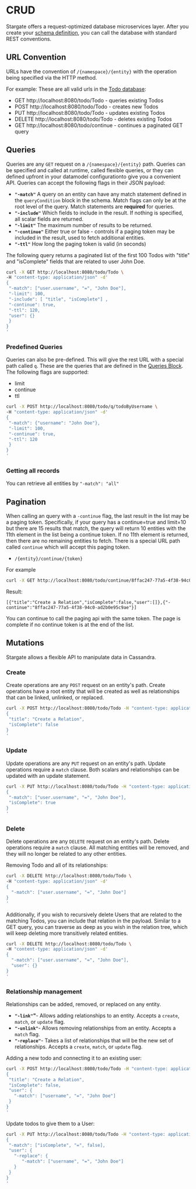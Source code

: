 # CRUD
Stargate offers a request-optimized database microservices layer. After you create your [schema definition](schema_definition.md), you can call the database with standard REST conventions.

## URL Convention
URLs have the convention of `/{namespace}/{entity}` with the operation being specified via the HTTP method. 

For example: These are all valid urls in the [Todo database](getting_started_todo_app.md):
- GET http://localhost:8080/todo/Todo - queries existing Todos
- POST http://localhost:8080/todo/Todo - creates new Todos
- PUT http://localhost:8080/todo/Todo - updates existing Todos
- DELETE http://localhost:8080/todo/Todo - deletes existing Todos
- GET http://localhost:8080/todo/continue - continues a paginated GET query

## Queries
Queries are any `GET` request on a `/{namespace}/{entity}` path. Queries can be specified and called at runtime, called flexible queries, or they can defined upfront
in your datamodel configurationto give you a convenient API. Queries can accept the following flags in their JSON payload:
* **`"-match"`** A query on an entity can have any match statement defined in the `queryCondition` block in the schema. 
    Match flags can only be at the root level of the query. Match statements are **required** for queries.
* **`"-include"`** Which fields to include in the result. If nothing is specified, all scalar fields are returned. 
* **`"-limit"`** The maximum number of results to be returned.
* **`"-continue"`** Either true or false - controls if a paging token may be included in the result, used to fetch additional entities.
* **`"-ttl"`** How long the paging token is valid (in seconds)

The following query returns a paginated list of the first 100 Todos with "title" and "isComplete" fields that are related to user John Doe.
```sh
curl -X GET http://localhost:8080/todo/Todo \
-H "content-type: application/json" -d'
{
 "-match": ["user.username", "=", "John Doe"], 
 "-limit": 100,
 "-include": [ "title", "isComplete"] ,
 "-continue": true,
 "-ttl": 120,
 "user": {}
 }
}
'
```

### Predefined Queries
Queries can also be pre-defined. This will give the rest URL with a special path called `q`. These are the queries that are defined in the [Queries Block](schema_definition.md).
The following flags are supported:
 - limit
 - continue
 - ttl

```sh
curl -X POST http://localhost:8080/todo/q/todoByUsername \
-H "content-type: application/json" -d'
{
 "-match": {"username": "John Doe"}, 
 "-limit": 100,
 "-continue": true,
 "-ttl": 120
 }
}
'
```

### Getting all records
You can retrieve all entities by `"-match": "all"`

## Pagination
When calling an query with a `-continue` flag, the last result in the list may be a paging token. Specifically, if your query has a continue=true and limit=10
but there are 15 results that match, the query will return 10 entities with the 11th element in the list being a continue token.  If no 11th element is returned,
then there are no remaining entities to fetch. 
There is a special URL path called `continue` which will accept this paging token.
-  `/{entity}/continue/{token}`

For example
```sh
curl -X GET http://localhost:8080/todo/continue/8ffac247-77a5-4f38-94c0-ad2b0e95c9ae
```

Result:
```
[{"title":"Create a Relation","isComplete":false,"user":[]},{"-continue":"8ffac247-77a5-4f38-94c0-ad2b0e95c9ae"}]
```

You can continue to call the paging api with the same token. The page is complete if no continue token is at the end of the list.
## Mutations
Stargate allows a flexible API to manipulate data in Cassandra.
### Create
Create operations are any `POST` request on an entity's path. Create operations have a root entity that will be created as well as relationships that can be linked, unlinked, or replaced.
```sh
curl -X POST http://localhost:8080/todo/Todo -H "content-type: application/json" -d'
{ 
 "title": "Create a Relation",
 "isComplete": false
}
'
```
### Update 
Update operations are any `PUT` request on an entity's path. Update operations require a `match` clause. Both scalars and relationships can be updated with an update statement.
```sh
curl -X PUT http://localhost:8080/todo/Todo -H "content-type: application/json" -d'
{ 
 "-match": ["user.username", "=", "John Doe"],
 "isComplete": true
}
'
```
### Delete
Delete operations are any `DELETE` request on an entity's path. Delete operations require a `match` clause. All matching entities will be removed, and they will no longer be related
to any other entities.

Removing Todo and all of its relationships:
```sh
curl -X DELETE http://localhost:8080/todo/Todo \
-H "content-type: application/json" -d'
{ 
  "-match": ["user.username", "=", "John Doe"]
}
'
```

Additionally, if you wish to recursively delete Users that are related to the matching Todos, you can include that relation in the payload.
Similar to a GET query, you can traverse as deep as you wish in the relation tree, which will keep deleting more transitively related entities.
```sh
curl -X DELETE http://localhost:8080/todo/Todo \
-H "content-type: application/json" -d'
{ 
  "-match": ["user.username", "=", "John Doe"],
  "user": {}
}
'
```

### Relationship management
Relationships can be added, removed, or replaced on any entity.
* **`"-link"`"**- Allows adding relationships to an entity. Accepts a `create`, `match`, or `update` flag.
* **`"-unlink"`**- Allows removing relationships from an entity. Accepts a `match` flag.
* **`"-replace"`**- Takes a list of relationships that will be the new set of relationships. Accepts a `create`, `match`, or `update` flag.

Adding a new todo and connecting it to an existing user:
```sh
curl -X POST http://localhost:8080/todo/Todo -H "content-type: application/json" -d'
{ 
 "title": "Create a Relation",
 "isComplete": false,
 "user": {
   "-match": ["username", "=", "John Doe"]
 }
}
'
```
Update todos to give them to a User:
```sh
curl -X PUT http://localhost:8080/todo/Todo -H "content-type: application/json" -d'
{ 
 "-match": ["isComplete", "=", false],
 "user": {
   "-replace": {
      "-match": ["username", "=", "John Doe"]
   }
 }
}
'